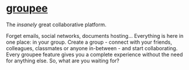 # [groupee](www.groupee.uk)

The *insanely* great collaborative platform.

Forget emails, social networks, documents hosting... Everything is here in one place: in your group.
Create a group - connect with your friends, colleagues, classmates or anyone in-between - and start collaborating.
Every groupee feature gives you a complete experience without the need for anything else.
So, what are you waiting for?
